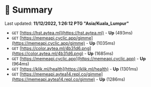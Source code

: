 # 📖 Summary
Last updated: **11/12/2022, 1:26:12 PTG "Asia/Kuala_Lumpur"**

- `GET` [https://hst.aytea.ml](https://hst.aytea.ml) - **Up** (493ms)
- `GET` [https://memeapi.cyclic.app/gimme](https://memeapi.cyclic.app/gimme) - **Up** (1035ms)
- `GET` [https://color.aytea.ml/4b31d6.png](https://color.aytea.ml/4b31d6.png) - **Up** (1685ms)
- `GET` [https://memeapi.cyclic.app](https://memeapi.cyclic.app) - **Up** (964ms)
- `GET` [https://klik.ml/health](https://klik.ml/health) - **Up** (1301ms)
- `GET` [https://memeapi.aytea14.repl.co/gimme](https://memeapi.aytea14.repl.co/gimme) - **Up** (1286ms)
